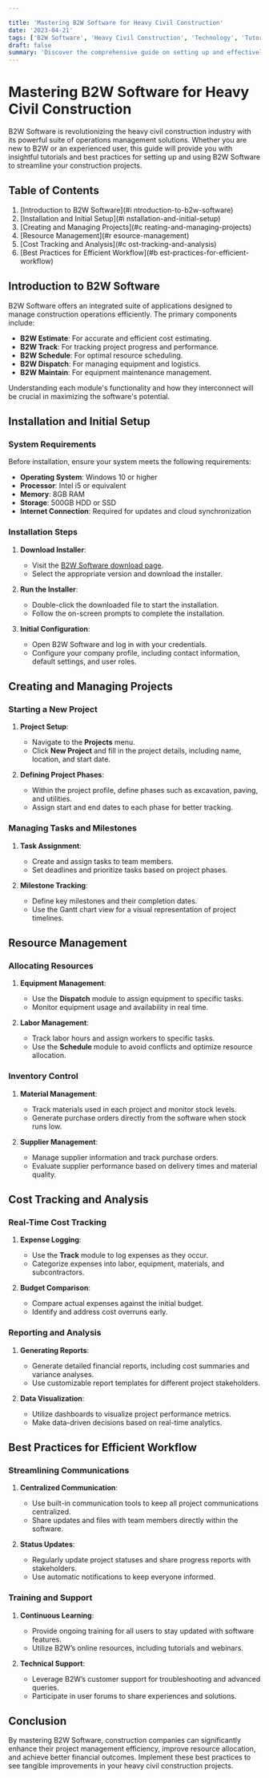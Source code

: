 ```yaml
---

title: 'Mastering B2W Software for Heavy Civil Construction'
date: '2023-04-21'
tags: ['B2W Software', 'Heavy Civil Construction', 'Technology', 'Tutorial']
draft: false
summary: 'Discover the comprehensive guide on setting up and effectively using B2W Software for heavy civil construction projects, optimizing workflows and enhancing productivity.'
---
```


# Mastering B2W Software for Heavy Civil Construction

B2W Software is revolutionizing the heavy civil construction industry with its powerful suite of operations management solutions. Whether you are new to B2W or an experienced user, this guide will provide you with insightful tutorials and best practices for setting up and using B2W Software to streamline your construction projects.

## Table of Contents

1. [Introduction to B2W Software](#i ntroduction-to-b2w-software)
2. [Installation and Initial Setup](#i nstallation-and-initial-setup)
3. [Creating and Managing Projects](#c reating-and-managing-projects)
4. [Resource Management](#r esource-management)
5. [Cost Tracking and Analysis](#c ost-tracking-and-analysis)
6. [Best Practices for Efficient Workflow](#b est-practices-for-efficient-workflow)

## Introduction to B2W Software

B2W Software offers an integrated suite of applications designed to manage construction operations efficiently. The primary components include:

- **B2W Estimate**: For accurate and efficient cost estimating.
- **B2W Track**: For tracking project progress and performance.
- **B2W Schedule**: For optimal resource scheduling.
- **B2W Dispatch**: For managing equipment and logistics.
- **B2W Maintain**: For equipment maintenance management.

Understanding each module's functionality and how they interconnect will be crucial in maximizing the software's potential.

## Installation and Initial Setup

### System Requirements

Before installation, ensure your system meets the following requirements:
- **Operating System**: Windows 10 or higher
- **Processor**: Intel i5 or equivalent
- **Memory**: 8GB RAM
- **Storage**: 500GB HDD or SSD
- **Internet Connection**: Required for updates and cloud synchronization

### Installation Steps

1. **Download Installer**:
   - Visit the [B2W Software download page](https://www.b2wsoftware.com/download).
   - Select the appropriate version and download the installer.

2. **Run the Installer**:
   - Double-click the downloaded file to start the installation.
   - Follow the on-screen prompts to complete the installation.

3. **Initial Configuration**:
   - Open B2W Software and log in with your credentials.
   - Configure your company profile, including contact information, default settings, and user roles.

## Creating and Managing Projects

### Starting a New Project

1. **Project Setup**:
   - Navigate to the **Projects** menu.
   - Click **New Project** and fill in the project details, including name, location, and start date.

2. **Defining Project Phases**:
   - Within the project profile, define phases such as excavation, paving, and utilities.
   - Assign start and end dates to each phase for better tracking.

### Managing Tasks and Milestones

1. **Task Assignment**:
   - Create and assign tasks to team members.
   - Set deadlines and prioritize tasks based on project phases.

2. **Milestone Tracking**:
   - Define key milestones and their completion dates.
   - Use the Gantt chart view for a visual representation of project timelines.

## Resource Management

### Allocating Resources

1. **Equipment Management**:
   - Use the **Dispatch** module to assign equipment to specific tasks.
   - Monitor equipment usage and availability in real time.

2. **Labor Management**:
   - Track labor hours and assign workers to specific tasks.
   - Use the **Schedule** module to avoid conflicts and optimize resource allocation.

### Inventory Control

1. **Material Management**:
   - Track materials used in each project and monitor stock levels.
   - Generate purchase orders directly from the software when stock runs low.

2. **Supplier Management**:
   - Manage supplier information and track purchase orders.
   - Evaluate supplier performance based on delivery times and material quality.

## Cost Tracking and Analysis

### Real-Time Cost Tracking

1. **Expense Logging**:
   - Use the **Track** module to log expenses as they occur.
   - Categorize expenses into labor, equipment, materials, and subcontractors.

2. **Budget Comparison**:
   - Compare actual expenses against the initial budget.
   - Identify and address cost overruns early.

### Reporting and Analysis

1. **Generating Reports**:
   - Generate detailed financial reports, including cost summaries and variance analyses.
   - Use customizable report templates for different project stakeholders.

2. **Data Visualization**:
   - Utilize dashboards to visualize project performance metrics.
   - Make data-driven decisions based on real-time analytics.

## Best Practices for Efficient Workflow

### Streamlining Communications

1. **Centralized Communication**:
   - Use built-in communication tools to keep all project communications centralized.
   - Share updates and files with team members directly within the software.

2. **Status Updates**:
   - Regularly update project statuses and share progress reports with stakeholders.
   - Use automatic notifications to keep everyone informed.

### Training and Support

1. **Continuous Learning**:
   - Provide ongoing training for all users to stay updated with software features.
   - Utilize B2W’s online resources, including tutorials and webinars.

2. **Technical Support**:
   - Leverage B2W’s customer support for troubleshooting and advanced queries.
   - Participate in user forums to share experiences and solutions.

## Conclusion

By mastering B2W Software, construction companies can significantly enhance their project management efficiency, improve resource allocation, and achieve better financial outcomes. Implement these best practices to see tangible improvements in your heavy civil construction projects.